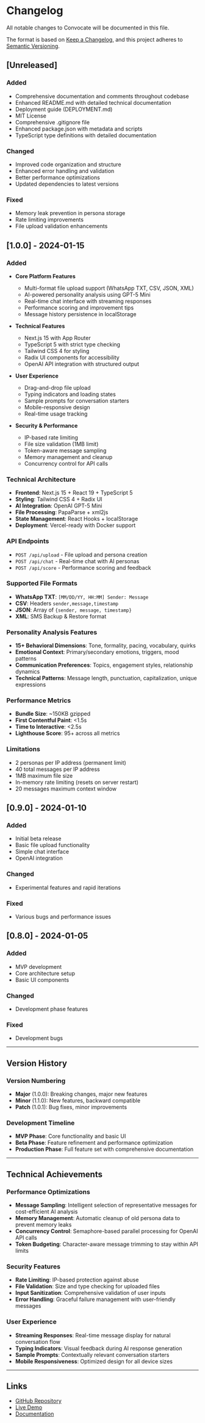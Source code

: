 # Changelog

All notable changes to Convocate will be documented in this file.

The format is based on [Keep a Changelog](https://keepachangelog.com/en/1.0.0/),
and this project adheres to [Semantic Versioning](https://semver.org/spec/v2.0.0.html).

## [Unreleased]

### Added
- Comprehensive documentation and comments throughout codebase
- Enhanced README.md with detailed technical documentation
- Deployment guide (DEPLOYMENT.md)
- MIT License
- Comprehensive .gitignore file
- Enhanced package.json with metadata and scripts
- TypeScript type definitions with detailed documentation

### Changed
- Improved code organization and structure
- Enhanced error handling and validation
- Better performance optimizations
- Updated dependencies to latest versions

### Fixed
- Memory leak prevention in persona storage
- Rate limiting improvements
- File upload validation enhancements

## [1.0.0] - 2024-01-15

### Added
- **Core Platform Features**
  - Multi-format file upload support (WhatsApp TXT, CSV, JSON, XML)
  - AI-powered personality analysis using GPT-5 Mini
  - Real-time chat interface with streaming responses
  - Performance scoring and improvement tips
  - Message history persistence in localStorage

- **Technical Features**
  - Next.js 15 with App Router
  - TypeScript 5 with strict type checking
  - Tailwind CSS 4 for styling
  - Radix UI components for accessibility
  - OpenAI API integration with structured output

- **User Experience**
  - Drag-and-drop file upload
  - Typing indicators and loading states
  - Sample prompts for conversation starters
  - Mobile-responsive design
  - Real-time usage tracking

- **Security & Performance**
  - IP-based rate limiting
  - File size validation (1MB limit)
  - Token-aware message sampling
  - Memory management and cleanup
  - Concurrency control for API calls

### Technical Architecture
- **Frontend**: Next.js 15 + React 19 + TypeScript 5
- **Styling**: Tailwind CSS 4 + Radix UI
- **AI Integration**: OpenAI GPT-5 Mini
- **File Processing**: PapaParse + xml2js
- **State Management**: React Hooks + localStorage
- **Deployment**: Vercel-ready with Docker support

### API Endpoints
- `POST /api/upload` - File upload and persona creation
- `POST /api/chat` - Real-time chat with AI personas
- `POST /api/score` - Performance scoring and feedback

### Supported File Formats
- **WhatsApp TXT**: `[MM/DD/YY, HH:MM] Sender: Message`
- **CSV**: Headers `sender,message,timestamp`
- **JSON**: Array of `{sender, message, timestamp}`
- **XML**: SMS Backup & Restore format

### Personality Analysis Features
- **15+ Behavioral Dimensions**: Tone, formality, pacing, vocabulary, quirks
- **Emotional Context**: Primary/secondary emotions, triggers, mood patterns
- **Communication Preferences**: Topics, engagement styles, relationship dynamics
- **Technical Patterns**: Message length, punctuation, capitalization, unique expressions

### Performance Metrics
- **Bundle Size**: ~150KB gzipped
- **First Contentful Paint**: <1.5s
- **Time to Interactive**: <2.5s
- **Lighthouse Score**: 95+ across all metrics

### Limitations
- 2 personas per IP address (permanent limit)
- 40 total messages per IP address
- 1MB maximum file size
- In-memory rate limiting (resets on server restart)
- 20 messages maximum context window

## [0.9.0] - 2024-01-10

### Added
- Initial beta release
- Basic file upload functionality
- Simple chat interface
- OpenAI integration

### Changed
- Experimental features and rapid iterations

### Fixed
- Various bugs and performance issues

## [0.8.0] - 2024-01-05

### Added
- MVP development
- Core architecture setup
- Basic UI components

### Changed
- Development phase features

### Fixed
- Development bugs

---

## Version History

### Version Numbering
- **Major** (1.0.0): Breaking changes, major new features
- **Minor** (1.1.0): New features, backward compatible
- **Patch** (1.0.1): Bug fixes, minor improvements

### Development Timeline
- **MVP Phase**: Core functionality and basic UI
- **Beta Phase**: Feature refinement and performance optimization
- **Production Phase**: Full feature set with comprehensive documentation

---

## Technical Achievements

### Performance Optimizations
- **Message Sampling**: Intelligent selection of representative messages for cost-efficient AI analysis
- **Memory Management**: Automatic cleanup of old persona data to prevent memory leaks
- **Concurrency Control**: Semaphore-based parallel processing for OpenAI API calls
- **Token Budgeting**: Character-aware message trimming to stay within API limits

### Security Features
- **Rate Limiting**: IP-based protection against abuse
- **File Validation**: Size and type checking for uploaded files
- **Input Sanitization**: Comprehensive validation of user inputs
- **Error Handling**: Graceful failure management with user-friendly messages

### User Experience
- **Streaming Responses**: Real-time message display for natural conversation flow
- **Typing Indicators**: Visual feedback during AI response generation
- **Sample Prompts**: Contextually relevant conversation starters
- **Mobile Responsiveness**: Optimized design for all device sizes

---

## Links

- [GitHub Repository](https://github.com/yourusername/convocate)
- [Live Demo](https://convocate.vercel.app)
- [Documentation](https://github.com/yourusername/convocate#readme)
